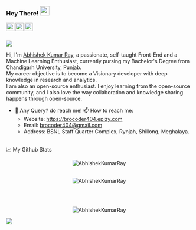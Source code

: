### Hey There! <img src="https://media.giphy.com/media/hvRJCLFzcasrR4ia7z/giphy.gif" width="25px">


<a href="https://twitter.com/Abhi_13_11">
  <img align="left" alt="Abhishek's Twitter" width="22px" src="https://raw.githubusercontent.com/peterthehan/peterthehan/master/assets/twitter.svg" />
</a>
<a href="https://www.linkedin.com/in/abhishek-kumar-ray-a82536190/">
  <img align="left" alt="Abhishek's LinkedIN" width="22px" src="https://raw.githubusercontent.com/peterthehan/peterthehan/master/assets/linkedin.svg" />
</a>
<a href="https://www.hackerrank.com/rayabhishek">
  <img align="left" alt="Abhishek's Spotify" width="22px" src="https://cdn.jsdelivr.net/npm/simple-icons@3.0.1/icons/hackerrank.svg" />
</a><br><br>

![](https://visitor-badge.glitch.me/badge?page_id=AbhishekKumarRay.AbhishekKumarRay)

Hi, I'm [Abhishek Kumar Ray](http://brocoder404.epizy.com/), a passionate, self-taught Front-End and a Machine Learning Enthusiast, currently pursing my Bachelor's Degree from Chandigarh University, Punjab. <br>
My career objective is to become a Visionary developer with deep knowledge in research and analytics.
<br>
I am also an open-source enthusiast. I enjoy learning from the open-source community, and I also love the way collaboration and knowledge sharing happens through open-source.
  
- 💼 Any Query? do reach me!
📫 How to reach me:
  - Website: https://brocoder404.epizy.com
  - Email: brocoder404@gmail.com
  - Address: BSNL Staff Quarter Complex, Rynjah, Shillong, Meghalaya.
<br>
📈 My Github Stats

<p align="center"> <img src="https://github-readme-stats.vercel.app/api?username=AbhishekKumarRay&show_icons=true&theme=gotham" alt="AbhishekKumarRay" /> <br><br>
  
<p align="center"><img align="center" src="https://github-readme-streak-stats.herokuapp.com/?user=AbhishekKumarRay&theme=gotham" alt="AbhishekKumarRay" /></p><br><br>

<p align="center"> <img align="center" src="https://github-readme-stats.vercel.app/api/top-langs?username=AbhishekKumarRay&show_icons=true&locale=en&layout=compact&theme=gotham" alt="AbhishekKumarRay" /></p>

![](https://visitor-badge.glitch.me/badge?page_id=AbhishekKumarRay.AbhishekKumarRay)

